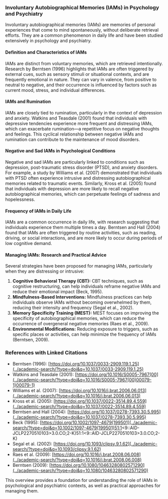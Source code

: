 ### Involuntary Autobiographical Memories (IAMs) in Psychology and Psychiatry  

Involuntary autobiographical memories (IAMs) are memories of personal experiences that come to mind spontaneously, without deliberate retrieval efforts. They are a common phenomenon in daily life and have been studied extensively in psychology and psychiatry.  

#### Definition and Characteristics of IAMs  
IAMs are distinct from voluntary memories, which are retrieved intentionally. Research by Berntsen (1996) highlights that IAMs are often triggered by external cues, such as sensory stimuli or situational contexts, and are frequently emotional in nature. They can vary in valence, from positive to neutral to negative, and their occurrence is influenced by factors such as current mood, stress, and individual differences.  

#### IAMs and Rumination  
IAMs are closely tied to rumination, particularly in the context of depression and anxiety. Watkins and Teasdale (2001) found that individuals with depressive tendencies experience more frequent and distressing IAMs, which can exacerbate rumination—a repetitive focus on negative thoughts and feelings. This cyclical relationship between negative IAMs and rumination can contribute to the maintenance of mood disorders.  

#### Negative and Sad IAMs in Psychological Conditions  
Negative and sad IAMs are particularly linked to conditions such as depression, post-traumatic stress disorder (PTSD), and anxiety disorders. For example, a study by Williams et al. (2007) demonstrated that individuals with PTSD often experience intrusive and distressing autobiographical memories related to traumatic events. Similarly, Kross et al. (2005) found that individuals with depression are more likely to recall negative autobiographical memories, which can perpetuate feelings of sadness and hopelessness.  

#### Frequency of IAMs in Daily Life  
IAMs are a common occurrence in daily life, with research suggesting that individuals experience them multiple times a day. Berntsen and Hall (2004) found that IAMs are often triggered by routine activities, such as reading, driving, or social interactions, and are more likely to occur during periods of low cognitive demand.  

#### Managing IAMs: Research and Practical Advice  
Several strategies have been proposed for managing IAMs, particularly when they are distressing or intrusive:  
1. **Cognitive Behavioral Therapy (CBT):** CBT techniques, such as cognitive restructuring, can help individuals reframe negative IAMs and reduce their emotional impact (Beck, 1995).  
2. **Mindfulness-Based Interventions:** Mindfulness practices can help individuals observe IAMs without becoming overwhelmed by them, reducing their intensity and frequency (Segal et al., 2002).  
3. **Memory Specificity Training (MEST):** MEST focuses on improving the specificity of autobiographical memories, which can reduce the occurrence of overgeneral negative memories (Raes et al., 2009).  
4. **Environmental Modifications:** Reducing exposure to triggers, such as specific places or activities, can help minimize the frequency of IAMs (Berntsen, 2009).  

### References with Linked Citations  
- Berntsen (1996): [https://doi.org/10.1037/0033-2909.119.1.25](../academic-search/?type=doi&q=10.1037/0033-2909.119.1.25)  
- Watkins and Teasdale (2001): [https://doi.org/10.1016/S0005-7967(00](../academic-search/?type=doi&q=10.1016/S0005-7967(00)00079-1)00079-1)  
- Williams et al. (2007): [https://doi.org/10.1016/j.brat.2006.06.013](../academic-search/?type=doi&q=10.1016/j.brat.2006.06.013)  
- Kross et al. (2005): [https://doi.org/10.1037/0022-3514.89.4.559](../academic-search/?type=doi&q=10.1037/0022-3514.89.4.559)  
- Berntsen and Hall (2004): [https://doi.org/10.1037/0278-7393.30.5.995](../academic-search/?type=doi&q=10.1037/0278-7393.30.5.995)  
- Beck (1995): [https://doi.org/10.1002/1097-4679(199501](../academic-search/?type=doi&q=10.1002/1097-4679(199501)51:1<9::AID-JCLP2270510103>3.0.CO;2-K)51:1<9::AID-JCLP2270510103>3.0.CO;2-K)  
- Segal et al. (2002): [https://doi.org/10.1093/clipsy.9.1.62](../academic-search/?type=doi&q=10.1093/clipsy.9.1.62)  
- Raes et al. (2009): [https://doi.org/10.1016/j.brat.2008.06.008](../academic-search/?type=doi&q=10.1016/j.brat.2008.06.008)  
- Berntsen (2009): [https://doi.org/10.1080/10463280802571290](../academic-search/?type=doi&q=10.1080/10463280802571290)  

This overview provides a foundation for understanding the role of IAMs in psychological and psychiatric contexts, as well as practical approaches for managing them.